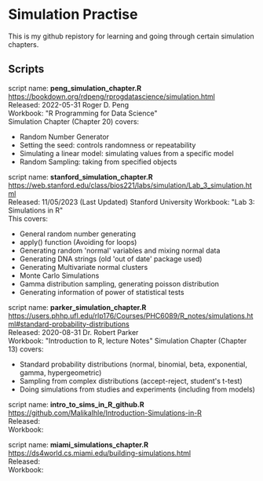 # Simulation Practise 

This is my github repistory for learning and going through certain simulation chapters. 

## Scripts 

script name: **__peng_simulation_chapter.R__**      
https://bookdown.org/rdpeng/rprogdatascience/simulation.html      
Released: 2022-05-31 Roger D. Peng     
Workbook: "R Programming for Data Science"     
Simulation Chapter (Chapter 20) covers:    
- Random Number Generator
- Setting the seed: controls randomness or repeatability
- Simulating a linear model: simulating values from a specific model
- Random Sampling: taking from specified objects 

script name: **__stanford_simulation_chapter.R__**       
https://web.stanford.edu/class/bios221/labs/simulation/Lab_3_simulation.html      
Released: 11/05/2023 (Last Updated) Stanford University 
Workbook: "Lab 3: Simulations in R"   
This covers:
- General random number generating
- apply() function (Avoiding for loops)
- Generating random 'normal' variables and mixing normal data
- Generating DNA strings (old 'out of date' package used)
- Generating Multivariate normal clusters
- Monte Carlo Simulations
- Gamma distribution sampling, generating poisson distribution 
- Generating information of power of statistical tests 


script name: **__parker_simulation_chapter.R__**       
https://users.phhp.ufl.edu/rlp176/Courses/PHC6089/R_notes/simulations.html#standard-probability-distributions    
Released: 2020-08-31 Dr. Robert Parker       
Workbook: "Introduction to R, lecture Notes"
Simulation Chapter (Chapter 13) covers:
- Standard probability distributions (normal, binomial, beta, exponential, gamma, hypergeometric)
- Sampling from complex distributions (accept-reject, student's t-test)
- Doing simulations from studies and experiments (including from models)

script name: **__intro_to_sims_in_R_github.R__**     
https://github.com/MalikaIhle/Introduction-Simulations-in-R    
Released:               
Workbook:   

script name: **__miami_simulations_chapter.R__**     
https://ds4world.cs.miami.edu/building-simulations.html     
Released:                     
Workbook:        

